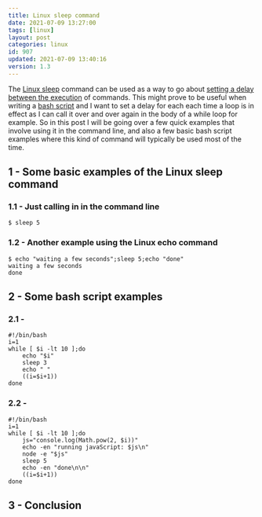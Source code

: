 ```yaml
---
title: Linux sleep command
date: 2021-07-09 13:27:00
tags: [linux]
layout: post
categories: linux
id: 907
updated: 2021-07-09 13:40:16
version: 1.3
---
```


The [Linux sleep](https://linux.die.net/man/3/sleep) command can be used as a way to go about [setting a delay between the execution](https://linuxhint.com/sleep_command_linux/) of commands. This might prove to be useful when writing a [bash script](/2020/11/27/linux-bash-script/) and I want to set a delay for each each time a loop is in effect as I can call it over and over again in the body of a while loop for example. So in this post I will be going over a few quick examples that involve using it in the command line, and also a few basic bash script examples where this kind of command will typically be used most of the time.

<!-- more -->


## 1 - Some basic examples of the Linux sleep command

### 1.1 - Just calling in in the command line

```
$ sleep 5
```

### 1.2 - Another example using the Linux echo command

```
$ echo "waiting a few seconds";sleep 5;echo "done"
waiting a few seconds
done
```

## 2 - Some bash script examples

### 2.1 -

```
#!/bin/bash
i=1
while [ $i -lt 10 ];do
    echo "$i"
    sleep 3
    echo " "
    ((i=$i+1))
done
```

### 2.2 - 

```
#!/bin/bash
i=1
while [ $i -lt 10 ];do
    js="console.log(Math.pow(2, $i))"
    echo -en "running javaScript: $js\n"
    node -e "$js"
    sleep 5
    echo -en "done\n\n"
    ((i=$i+1))
done
```

## 3 - Conclusion


